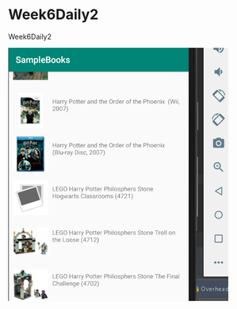 # Week6Daily2
Week6Daily2


![Screenshot](https://raw.githubusercontent.com/MikhailKashtaevMobileApps/Week6Daily2/master/app/src/main/assets/Capture.PNG)
